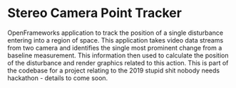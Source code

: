 # Stereo Camera Point Tracker

OpenFrameworks application to track the position of a single disturbance entering into a region of space. 
This application takes video data streams from two camera and identifies the single most prominent change from a baseline measurement. 
This information then used to calculate the position of the disturbance and render graphics related to this action. 
This is part of the codebase for a project relating to the 2019 stupid shit nobody needs hackathon - details to come soon.
